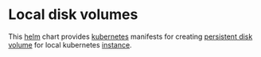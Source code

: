 # Local disk volumes
This [helm](https://github.com/kubernetes/helm) chart provides
[kubernetes](http://kubernetes.io) manifests for creating
[persistent disk volume](http://kubernetes.io/docs/user-guide/persistent-volumes/) for local
kubernetes [instance](https://github.com/kubernetes/minikube/#persistent-volumes).
